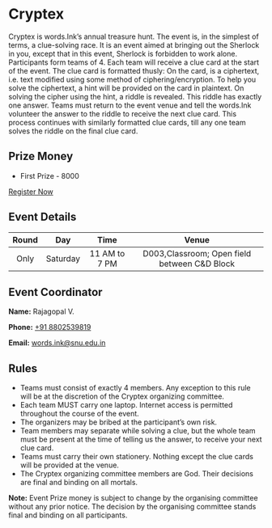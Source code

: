 
# Cryptex

Cryptex is words.Ink’s annual treasure hunt. The event is, in the simplest of terms, a clue-solving race. It is an event aimed at bringing out the Sherlock in you, except that in this event, Sherlock is forbidden to work alone. Participants form teams of 4. Each team will receive a clue card at the start of the event. The clue card is formatted thusly: On the card, is a ciphertext, i.e. text modified using some method of ciphering/encryption. To help you solve the ciphertext, a hint will be provided on the card in plaintext. On solving the cipher using the hint, a riddle is revealed. This riddle has exactly one answer. Teams must return to the event venue and tell the words.Ink volunteer the answer to the riddle to receive the next clue card. This process continues with similarly formatted clue cards, till any one team solves the riddle on the final clue card. 

## Prize Money

* First Prize - 8000

[Register Now](http://snu-breeze.com/#)

## Event Details

| Round | Day | Time | Venue |
|:-----:|:---:|:----:|:-----:|
|   Only   | Saturday | 11 AM to 7 PM | D003,Classroom; Open field between C&D Block |

## Event Coordinator

**Name:** Rajagopal V.

**Phone:** [+91 8802539819](tel:9999999999)

**Email:** [words.ink@snu.edu.in](mailto:inferno@snu.edu.in)

## Rules
* Teams must consist of exactly 4 members. Any exception to this rule will be at the discretion of the Cryptex organizing committee.
* Each team MUST carry one laptop. Internet access is permitted throughout the course of the event.
* The organizers may be bribed at the participant’s own risk.
* Team members may separate while solving a clue, but the whole team must be present at the time of telling us the answer, to receive your next clue card.
* Teams must carry their own stationery. Nothing except the clue cards will be provided at the venue.
* The Cryptex organizing committee members are God. Their decisions are final and binding on all mortals.


**Note:** Event Prize money is subject to change by the organising committee without any prior notice. The decision by the organising committee stands final and binding on all participants.




